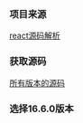 ### 项目来源

[react源码解析](https://react.jokcy.me/)

### 获取源码

[所有版本的源码](https://github.com/facebook/react/tags)

### 选择16.6.0版本